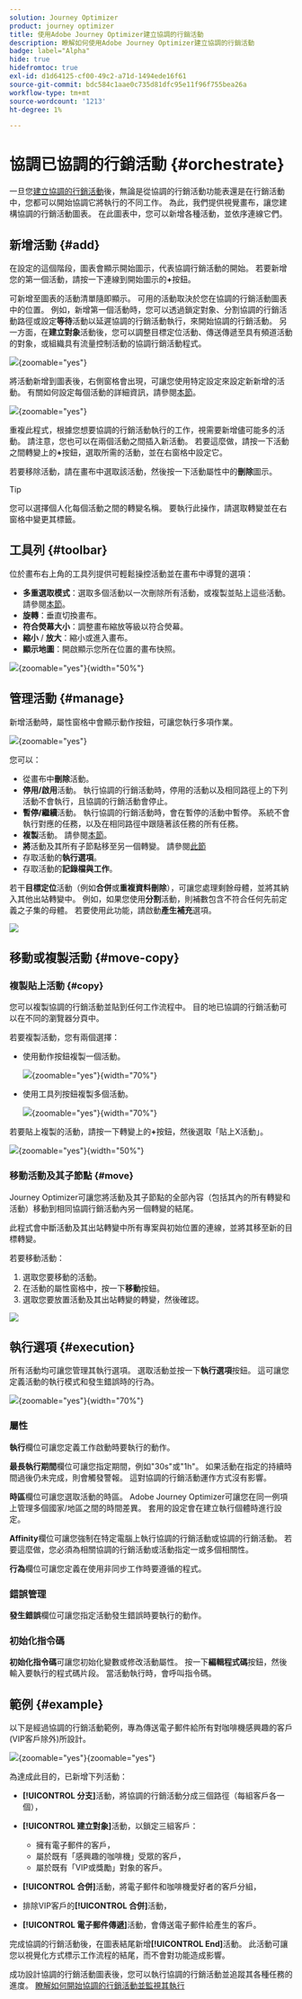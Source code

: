 ```yaml
---
solution: Journey Optimizer
product: journey optimizer
title: 使用Adobe Journey Optimizer建立協調的行銷活動
description: 瞭解如何使用Adobe Journey Optimizer建立協調的行銷活動
badge: label="Alpha"
hide: true
hidefromtoc: true
exl-id: d1d64125-cf00-49c2-a71d-1494ede16f61
source-git-commit: bdc584c1aae0c735d81dfc95e11f96f755bea26a
workflow-type: tm+mt
source-wordcount: '1213'
ht-degree: 1%

---
```


# 協調已協調的行銷活動 {#orchestrate}

一旦您[建立協調的行銷活動](gs-campaign-creation.md)後，無論是從協調的行銷活動功能表還是在行銷活動中，您都可以開始協調它將執行的不同工作。 為此，我們提供視覺畫布，讓您建構協調的行銷活動圖表。 在此圖表中，您可以新增各種活動，並依序連線它們。

## 新增活動 {#add}

在設定的這個階段，圖表會顯示開始圖示，代表協調行銷活動的開始。 若要新增您的第一個活動，請按一下連線到開始圖示的&#x200B;**+**&#x200B;按鈕。

可新增至圖表的活動清單隨即顯示。 可用的活動取決於您在協調的行銷活動圖表中的位置。 例如，新增第一個活動時，您可以透過鎖定對象、分割協調的行銷活動路徑或設定&#x200B;**等待**&#x200B;活動以延遲協調的行銷活動執行，來開始協調的行銷活動。 另一方面，在&#x200B;**建立對象**&#x200B;活動後，您可以調整目標定位活動、傳送傳遞至具有頻道活動的對象，或組織具有流量控制活動的協調行銷活動程式。

![](assets/workflow-start.png){zoomable="yes"}

將活動新增到圖表後，右側窗格會出現，可讓您使用特定設定來設定新新增的活動。 有關如何設定每個活動的詳細資訊，請參閱[本節](activities/about-activities.md)。

![](assets/workflow-configure-activities.png){zoomable="yes"}

重複此程式，根據您想要協調的行銷活動執行的工作，視需要新增儘可能多的活動。 請注意，您也可以在兩個活動之間插入新活動。 若要這麼做，請按一下活動之間轉變上的&#x200B;**+**&#x200B;按鈕，選取所需的活動，並在右窗格中設定它。

若要移除活動，請在畫布中選取該活動，然後按一下活動屬性中的&#x200B;**刪除**&#x200B;圖示。

>[!TIP]
>
>您可以選擇個人化每個活動之間的轉變名稱。 要執行此操作，請選取轉變並在右窗格中變更其標籤。

## 工具列 {#toolbar}

位於畫布右上角的工具列提供可輕鬆操控活動並在畫布中導覽的選項：

* **多重選取模式**：選取多個活動以一次刪除所有活動，或複製並貼上這些活動。 請參閱[本節](#copy)。
* **旋轉**：垂直切換畫布。
* **符合熒幕大小**：調整畫布縮放等級以符合熒幕。
* **縮小** / **放大**：縮小或進入畫布。
* **顯示地圖**：開啟顯示您所在位置的畫布快照。

![](assets/workflow-toolbar.png){zoomable="yes"}{width="50%"}

## 管理活動 {#manage}

新增活動時，屬性窗格中會顯示動作按鈕，可讓您執行多項作業。

![](assets/activity-action.png){zoomable="yes"}

您可以：

* 從畫布中&#x200B;**刪除**&#x200B;活動。
* **停用/啟用**&#x200B;活動。 執行協調的行銷活動時，停用的活動以及相同路徑上的下列活動不會執行，且協調的行銷活動會停止。
* **暫停/繼續**&#x200B;活動。 執行協調的行銷活動時，會在暫停的活動中暫停。 系統不會執行對應的任務，以及在相同路徑中跟隨著該任務的所有任務。
* **複製**&#x200B;活動。 請參閱[本節](#copy)。
* **將**&#x200B;活動及其所有子節點移至另一個轉變。 請參閱[此節](#move)
* 存取活動的&#x200B;**執行選項**。
* 存取活動的&#x200B;**記錄檔與工作**。

若干&#x200B;**目標定位**&#x200B;活動（例如&#x200B;**合併**&#x200B;或&#x200B;**重複資料刪除**），可讓您處理剩餘母體，並將其納入其他出站轉變中。 例如，如果您使用&#x200B;**分割**&#x200B;活動，則補數包含不符合任何先前定義之子集的母體。 若要使用此功能，請啟動&#x200B;**產生補充**&#x200B;選項。

![](assets/workflow-split-complement.png)

## 移動或複製活動 {#move-copy}

### 複製貼上活動 {#copy}

您可以複製協調的行銷活動並貼到任何工作流程中。 目的地已協調的行銷活動可以在不同的瀏覽器分頁中。

若要複製活動，您有兩個選擇：

* 使用動作按鈕複製一個活動。

  ![](assets/workflow-copy.png){zoomable="yes"}{width="70%"}

* 使用工具列按鈕複製多個活動。

  ![](assets/workflow-copy-2.png){zoomable="yes"}{width="70%"}

若要貼上複製的活動，請按一下轉變上的&#x200B;**+**&#x200B;按鈕，然後選取「貼上X活動」。

![](assets/workflow-copy-3.png){zoomable="yes"}{width="50%"}

### 移動活動及其子節點 {#move}

Journey Optimizer可讓您將活動及其子節點的全部內容（包括其內的所有轉變和活動）移動到相同協調行銷活動內另一個轉變的結尾。

此程式會中斷活動及其出站轉變中所有專案與初始位置的連線，並將其移至新的目標轉變。

若要移動活動：

1. 選取您要移動的活動。
1. 在活動的屬性窗格中，按一下&#x200B;**移動**&#x200B;按鈕。
1. 選取您要放置活動及其出站轉變的轉變，然後確認。

![](assets/activity-move.png)

## 執行選項 {#execution}

所有活動均可讓您管理其執行選項。 選取活動並按一下&#x200B;**執行選項**&#x200B;按鈕。 這可讓您定義活動的執行模式和發生錯誤時的行為。

![](assets/workflow-execution-options.png){zoomable="yes"}{width="70%"}

### 屬性

**執行**&#x200B;欄位可讓您定義工作啟動時要執行的動作。

**最長執行期間**&#x200B;欄位可讓您指定期間，例如&quot;30s&quot;或&quot;1h&quot;。 如果活動在指定的持續時間過後仍未完成，則會觸發警報。 這對協調的行銷活動運作方式沒有影響。

**時區**&#x200B;欄位可讓您選取活動的時區。 Adobe Journey Optimizer可讓您在同一例項上管理多個國家/地區之間的時間差異。 套用的設定會在建立執行個體時進行設定。

**Affinity**&#x200B;欄位可讓您強制在特定電腦上執行協調的行銷活動或協調的行銷活動。 若要這麼做，您必須為相關協調的行銷活動或活動指定一或多個相關性。

**行為**&#x200B;欄位可讓您定義在使用非同步工作時要遵循的程式。

### 錯誤管理

**發生錯誤**&#x200B;欄位可讓您指定活動發生錯誤時要執行的動作。

### 初始化指令碼

**初始化指令碼**&#x200B;可讓您初始化變數或修改活動屬性。 按一下&#x200B;**編輯程式碼**&#x200B;按鈕，然後輸入要執行的程式碼片段。 當活動執行時，會呼叫指令碼。

## 範例 {#example}

以下是經過協調的行銷活動範例，專為傳送電子郵件給所有對咖啡機感興趣的客戶(VIP客戶除外)所設計。

![](assets/workflow-example.png){zoomable="yes"}{zoomable="yes"}

為達成此目的，已新增下列活動：

* **[!UICONTROL 分支]**&#x200B;活動，將協調的行銷活動分成三個路徑（每組客戶各一個），
* **[!UICONTROL 建立對象]**&#x200B;活動，以鎖定三組客戶：

   * 擁有電子郵件的客戶，
   * 屬於既有「感興趣的咖啡機」受眾的客戶，
   * 屬於既有「VIP或獎勵」對象的客戶。

* **[!UICONTROL 合併]**&#x200B;活動，將電子郵件和咖啡機愛好者的客戶分組，
* 排除VIP客戶的&#x200B;**[!UICONTROL 合併]**&#x200B;活動，
* **[!UICONTROL 電子郵件傳遞]**&#x200B;活動，會傳送電子郵件給產生的客戶。

完成協調的行銷活動後，在圖表結尾新增&#x200B;**[!UICONTROL End]**&#x200B;活動。 此活動可讓您以視覺化方式標示工作流程的結尾，而不會對功能造成影響。

成功設計協調的行銷活動圖表後，您可以執行協調的行銷活動並追蹤其各種任務的進度。 [瞭解如何開始協調的行銷活動並監視其執行](start-monitor-campaigns.md)
